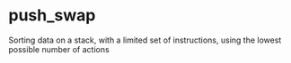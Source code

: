 # push_swap
Sorting data on a stack, with a limited set of instructions, using the lowest possible number of actions
